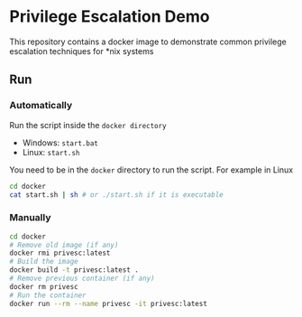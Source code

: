 # Privilege Escalation Demo

This repository contains a docker image to demonstrate common privilege escalation techniques for *nix systems

## Run

### Automatically

Run the script inside the `docker directory`
- Windows: `start.bat`
- Linux: `start.sh`

You need to be in the `docker` directory to run the script. For example in Linux
```bash
cd docker
cat start.sh | sh # or ./start.sh if it is executable
```

### Manually

```bash
cd docker
# Remove old image (if any)
docker rmi privesc:latest
# Build the image
docker build -t privesc:latest .
# Remove previous container (if any)
docker rm privesc
# Run the container
docker run --rm --name privesc -it privesc:latest
```